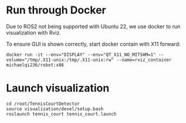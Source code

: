 # Run through Docker

Due to ROS2 not being supported with Ubuntu 22, we use docker to run visualization with Rviz.

To ensure GUI is shown correctly, start docker contain with X11 forward:

```
docker run -it --env="DISPLAY" --env="QT_X11_NO_MITSHM=1" --volume="/tmp/.X11-unix:/tmp/.X11-unix:rw" --name=rviz_container  michaelqi236/robot:x86
```

# Launch visualization
```
cd /root/TennisCourtDetector
source visualization/devel/setup.bash
roslaunch tennis_court tennis_court.launch
```
